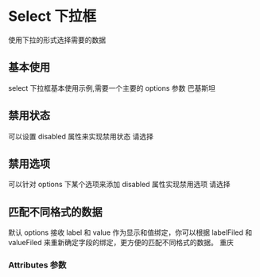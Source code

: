 # Select 下拉框

使用下拉的形式选择需要的数据

## 基本使用

select 下拉框基本使用示例,需要一个主要的 options 参数
巴基斯坦
<preview components="select" demoName="demo1"><Demo1/></preview>

## 禁用状态

可以设置 disabled 属性来实现禁用状态
请选择
<preview components="select" demoName="demo2"><Demo2/></preview>

## 禁用选项

可以针对 options 下某个选项来添加 disabled 属性实现禁用选项
请选择
<preview components="select" demoName="demo3"><Demo3/></preview>

## 匹配不同格式的数据

默认 options 接收 label 和 value 作为显示和值绑定，你可以根据 labelFiled 和 valueFiled 来重新确定字段的绑定，更方便的匹配不同格式的数据。
重庆
<preview components="select" demoName="demo4"><Demo4/></preview>

### Attributes 参数

<ec-table :options="options"></ec-table>

<script setup>
    import Demo1 from './Demo1.vue'
    import Demo2 from './Demo2.vue'
    import Demo3 from './Demo3.vue'
    import Demo4 from './Demo4.vue'

    import { reactive } from "vue";
const state = reactive({
  options: {
    fileds: [
      { field: "attr", title: "参数", align: "center" },
      { field: "type", title: "类型", align: "center" },
      { field: "red", title: "说明", align: "center", width: "350px" },
      { field: "sel", title: "可选值", align: "center" },
      { field: "def", title: "默认值", align: "center" },
    ],
    datas: [
      {
        attr: "inline",
        type: "Booleab",
        red: "是否为水平或者垂直，默认横向",
        sel: "true / false",
        def: "true",
      },
      {
        attr: "size",
        type: "Array",
        red: "自定义间距大小，接收两个参数，第一个为垂直间距，第二个为水平间距，当inline为false是，只需要一个参数设置垂直间距即可",
        sel: "——",
        def: "——",
      },
    ],
  },
});
const { options } = state;
</script>
